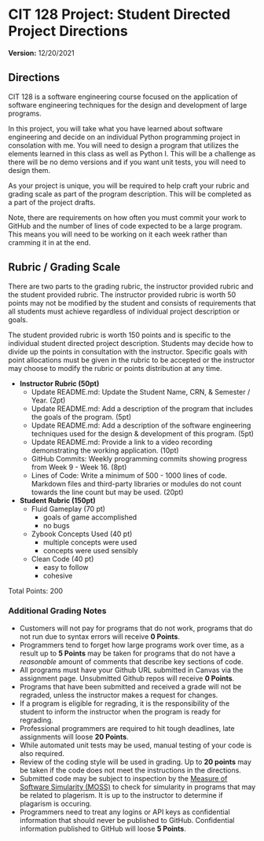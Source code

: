 # CIT 128 Project: Student Directed Project Directions

**Version:** 12/20/2021

## Directions

CIT 128 is a software engineering course focused on the application of software engineering techniques for the design and development of large programs.

In this project, you will take what you have learned about software engineering and decide on an individual Python programming project in consolation with me. You will need to design a program that utilizes the elements learned in this class as well as Python I. This will be a challenge as there will be no demo versions and if you want unit tests, you will need to design them.

As your project is unique, you will be required to help craft your rubric and grading scale as part of the program description. This will be completed as a part of the project drafts.

Note, there are requirements on how often you must commit your work to GitHub and the number of lines of code expected to be a large program. This means you will need to be working on it each week rather than cramming it in at the end.

## Rubric / Grading Scale

There are two parts to the grading rubric, the instructor provided rubric and the student provided rubric. The instructor provided rubric is worth 50 points may not be modified by the student and consists of requirements that all students must achieve regardless of individual project description or goals. 

The student provided rubric is worth 150 points and is specific to the individual student directed project description. Students may decide how to divide up the points in consultation with the instructor. Specific goals with point allocations must be given in the rubric to be accepted or the instructor may choose to modify the rubric or points distribution at any time.

* **Instructor Rubric (50pt)**
  * Update README.md: Update the Student Name, CRN, & Semester / Year. (2pt)
  * Update README.md: Add a description of the program that includes the goals of the program. (5pt)
  * Update README.md: Add a description of the software engineering techniques used for the design & development of this program. (5pt)
  * Update README.md: Provide a link to a video recording demonstrating the working application. (10pt)
  * GitHub Commits: Weekly programming commits showing progress from Week 9 - Week 16. (8pt)
  * Lines of Code: Write a minimum of 500 - 1000 lines of code. Markdown files and third-party libraries or modules do not count towards the line count but may be used. (20pt)
* **Student Rubric (150pt)**
  * Fluid Gameplay (70 pt)
      * goals of game accomplished
      * no bugs
  * Zybook Concepts Used (40 pt)
      * multiple concepts were used
      * concepts were used sensibly
  * Clean Code (40 pt)
      * easy to follow
      * cohesive

Total Points: 200

### Additional Grading Notes

* Customers will not pay for programs that do not work, programs that do not run due to syntax errors will receive __0 Points__.
* Programmers tend to forget how large programs work over time, as a result up to __5 Points__ may be taken for programs that do not have a _reasonable_ amount of comments that describe key sections of code.
* All programs must have your Github URL submitted in Canvas via the assignment page. Unsubmitted Github repos will receive __0 Points__.
* Programs that have been submitted and received a grade will not be regraded, unless the instructor makes a request for changes.
* If a program is eligible for regrading, it is the responsibility of the student to inform the instructor when the program is ready for regrading.
* Professional programmers are required to hit tough deadlines, late assignments will loose __20 Points__.
* While automated unit tests may be used, manual testing of your code is also required. 
* Review of the coding style will be used in grading. Up to __20 points__ may be taken if the code does not meet the instructions in the directions.
* Submitted code may be subject to inspection by the [Measure of Software Simularity (MOSS)](https://theory.stanford.edu/~aiken/moss/) to check for simularity in programs that may be related to plagerism. It is up to the instructor to determine if plagarism is occuring.
* Programmers need to treat any logins or API keys as confidential information that should never be published to GitHub. Confidential information published to GitHub will loose __5 Points__.
